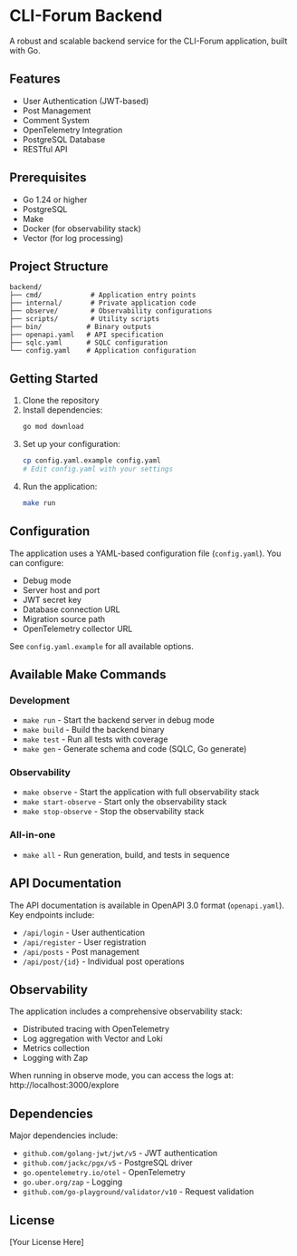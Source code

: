 # CLI-Forum Backend

A robust and scalable backend service for the CLI-Forum application, built with Go.

## Features

- User Authentication (JWT-based)
- Post Management
- Comment System
- OpenTelemetry Integration
- PostgreSQL Database
- RESTful API

## Prerequisites

- Go 1.24 or higher
- PostgreSQL
- Make
- Docker (for observability stack)
- Vector (for log processing)

## Project Structure

```
backend/
├── cmd/            # Application entry points
├── internal/       # Private application code
├── observe/        # Observability configurations
├── scripts/        # Utility scripts
├── bin/           # Binary outputs
├── openapi.yaml   # API specification
├── sqlc.yaml      # SQLC configuration
└── config.yaml    # Application configuration
```

## Getting Started

1. Clone the repository
2. Install dependencies:
   ```bash
   go mod download
   ```
3. Set up your configuration:
   ```bash
   cp config.yaml.example config.yaml
   # Edit config.yaml with your settings
   ```
4. Run the application:
   ```bash
   make run
   ```

## Configuration

The application uses a YAML-based configuration file (`config.yaml`). You can configure:

- Debug mode
- Server host and port
- JWT secret key
- Database connection URL
- Migration source path
- OpenTelemetry collector URL

See `config.yaml.example` for all available options.

## Available Make Commands

### Development

- `make run` - Start the backend server in debug mode
- `make build` - Build the backend binary
- `make test` - Run all tests with coverage
- `make gen` - Generate schema and code (SQLC, Go generate)

### Observability

- `make observe` - Start the application with full observability stack
- `make start-observe` - Start only the observability stack
- `make stop-observe` - Stop the observability stack

### All-in-one

- `make all` - Run generation, build, and tests in sequence

## API Documentation

The API documentation is available in OpenAPI 3.0 format (`openapi.yaml`). Key endpoints include:

- `/api/login` - User authentication
- `/api/register` - User registration
- `/api/posts` - Post management
- `/api/post/{id}` - Individual post operations

## Observability

The application includes a comprehensive observability stack:
- Distributed tracing with OpenTelemetry
- Log aggregation with Vector and Loki
- Metrics collection
- Logging with Zap

When running in observe mode, you can access the logs at:
http://localhost:3000/explore

## Dependencies

Major dependencies include:
- `github.com/golang-jwt/jwt/v5` - JWT authentication
- `github.com/jackc/pgx/v5` - PostgreSQL driver
- `go.opentelemetry.io/otel` - OpenTelemetry
- `go.uber.org/zap` - Logging
- `github.com/go-playground/validator/v10` - Request validation

## License

[Your License Here]
